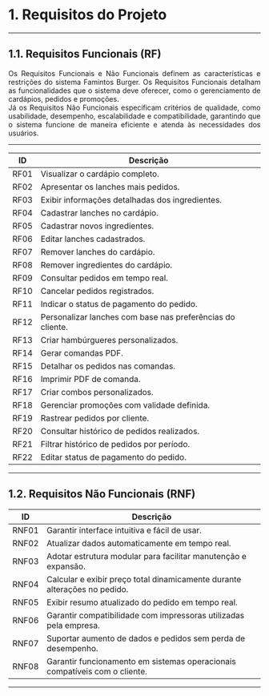 # 1. Requisitos do Projeto
___________________________________________________________________________________

## 1.1. Requisitos Funcionais (RF)

<div style="text-align: justify">
Os Requisitos Funcionais e Não Funcionais definem as características e restrições do sistema Famintos Burger. Os Requisitos Funcionais detalham as funcionalidades que o sistema deve oferecer, como o gerenciamento de cardápios, pedidos e promoções.</br> 
Já os Requisitos Não Funcionais especificam critérios de qualidade, como usabilidade, desempenho, escalabilidade e compatibilidade, garantindo que o sistema funcione de maneira eficiente e atenda às necessidades dos usuários.
</div>

___________________________________________________________________________________


| **ID**  | **Descrição**                                                  |
|---------|----------------------------------------------------------------|
| RF01    | Visualizar o cardápio completo.                                |
| RF02    | Apresentar os lanches mais pedidos.                            |
| RF03    | Exibir informações detalhadas dos ingredientes.                |
| RF04    | Cadastrar lanches no cardápio.                                 |
| RF05    | Cadastrar novos ingredientes.                                  |
| RF06    | Editar lanches cadastrados.                                    |
| RF07    | Remover lanches do cardápio.                                   |
| RF08    | Remover ingredientes do cardápio.                              |
| RF09    | Consultar pedidos em tempo real.                               |
| RF10    | Cancelar pedidos registrados.                                  |
| RF11    | Indicar o status de pagamento do pedido.                       |
| RF12    | Personalizar lanches com base nas preferências do cliente.     |
| RF13    | Criar hambúrgueres personalizados.                             |
| RF14    | Gerar comandas PDF.                                            |
| RF15    | Detalhar os pedidos nas comandas.                              |
| RF16    | Imprimir PDF de comanda.                                       |
| RF17    | Criar combos personalizados.                                   |
| RF18    | Gerenciar promoções com validade definida.                     |
| RF19    | Rastrear pedidos por cliente.                                  |
| RF20    | Consultar histórico de pedidos realizados.                     |
| RF21    | Filtrar histórico de pedidos por período.                      |
| RF22    | Editar status de pagamento do pedido.                          |

___________________________________________________________________________________

## 1.2. Requisitos Não Funcionais (RNF)

| **ID**   | **Descrição**                                                               |
|----------|-----------------------------------------------------------------------------|
| RNF01    | Garantir interface intuitiva e fácil de usar.                               |
| RNF02    | Atualizar dados automaticamente em tempo real.                              |
| RNF03    | Adotar estrutura modular para facilitar manutenção e expansão.              |
| RNF04    | Calcular e exibir preço total dinamicamente durante alterações no pedido.   |
| RNF05    | Exibir resumo atualizado do pedido em tempo real.                           |
| RNF06    | Garantir compatibilidade com impressoras utilizadas pela empresa.           |
| RNF07    | Suportar aumento de dados e pedidos sem perda de desempenho.                |
| RNF08    | Garantir funcionamento em sistemas operacionais compatíveis com o cliente.  |

___________________________________________________________________________________